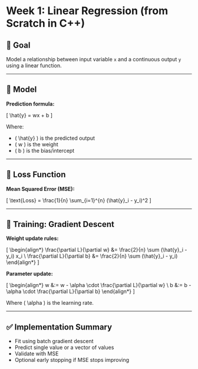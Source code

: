# Week 1: Linear Regression (from Scratch in C++)

## 🧠 Goal
Model a relationship between input variable `x` and a continuous output `y` using a linear function.

---

## 🔢 Model

**Prediction formula:**

\[
\hat{y} = wx + b
\]

Where:
- \( \hat{y} \) is the predicted output
- \( w \) is the weight
- \( b \) is the bias/intercept

---

## 🎯 Loss Function

**Mean Squared Error (MSE):**

\[
\text{Loss} = \frac{1}{n} \sum_{i=1}^{n} (\hat{y}_i - y_i)^2
\]

---

## 🧮 Training: Gradient Descent

**Weight update rules:**

\[
\begin{align*}
\frac{\partial L}{\partial w} &= \frac{2}{n} \sum (\hat{y}_i - y_i) x_i \\
\frac{\partial L}{\partial b} &= \frac{2}{n} \sum (\hat{y}_i - y_i)
\end{align*}
\]

**Parameter update:**

\[
\begin{align*}
w &:= w - \alpha \cdot \frac{\partial L}{\partial w} \\
b &:= b - \alpha \cdot \frac{\partial L}{\partial b}
\end{align*}
\]

Where \( \alpha \) is the learning rate.

---

## ✅ Implementation Summary

- Fit using batch gradient descent
- Predict single value or a vector of values
- Validate with MSE
- Optional early stopping if MSE stops improving